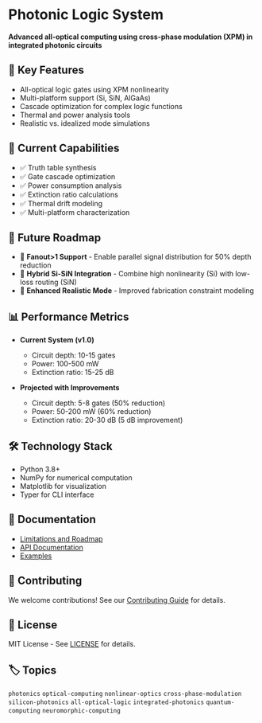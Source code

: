 # Photonic Logic System

**Advanced all-optical computing using cross-phase modulation (XPM) in integrated photonic circuits**

## 🎯 Key Features
- All-optical logic gates using XPM nonlinearity
- Multi-platform support (Si, SiN, AlGaAs)
- Cascade optimization for complex logic functions
- Thermal and power analysis tools
- Realistic vs. idealized mode simulations

## 🚀 Current Capabilities
- ✅ Truth table synthesis
- ✅ Gate cascade optimization
- ✅ Power consumption analysis
- ✅ Extinction ratio calculations
- ✅ Thermal drift modeling
- ✅ Multi-platform characterization

## 🔮 Future Roadmap
- 🔄 **Fanout>1 Support** - Enable parallel signal distribution for 50% depth reduction
- 🔄 **Hybrid Si-SiN Integration** - Combine high nonlinearity (Si) with low-loss routing (SiN)
- 🔄 **Enhanced Realistic Mode** - Improved fabrication constraint modeling

## 📊 Performance Metrics
- **Current System (v1.0)**
  - Circuit depth: 10-15 gates
  - Power: 100-500 mW
  - Extinction ratio: 15-25 dB

- **Projected with Improvements**
  - Circuit depth: 5-8 gates (50% reduction)
  - Power: 50-200 mW (60% reduction)
  - Extinction ratio: 20-30 dB (5 dB improvement)

## 🛠️ Technology Stack
- Python 3.8+
- NumPy for numerical computation
- Matplotlib for visualization
- Typer for CLI interface

## 📖 Documentation
- [Limitations and Roadmap](docs/LIMITATIONS_AND_ROADMAP.md)
- [API Documentation](docs/api.md)
- [Examples](examples/)

## 🤝 Contributing
We welcome contributions! See our [Contributing Guide](CONTRIBUTING.md) for details.

## 📄 License
MIT License - See [LICENSE](LICENSE) for details.

## 🏷️ Topics
`photonics` `optical-computing` `nonlinear-optics` `cross-phase-modulation` `silicon-photonics` `all-optical-logic` `integrated-photonics` `quantum-computing` `neuromorphic-computing`
